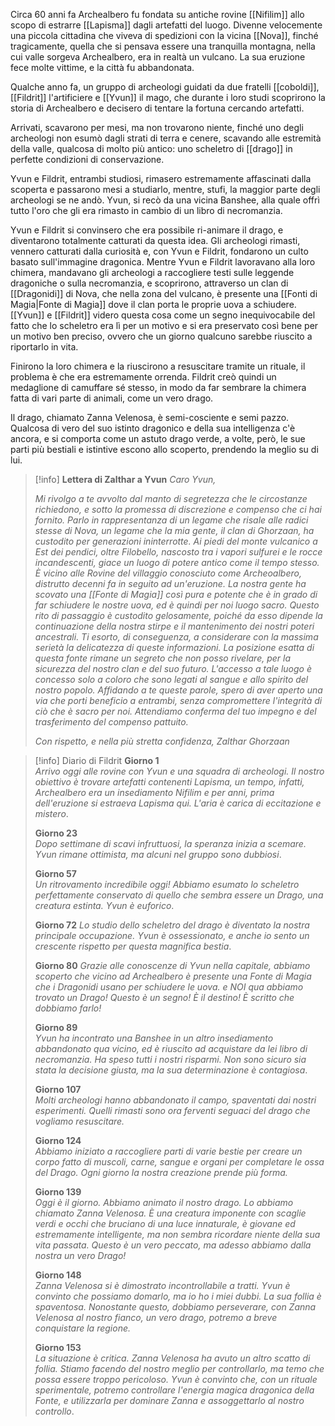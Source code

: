 Circa 60 anni fa Archealbero fu fondata su antiche rovine [[Nifilim]] allo scopo di estrarre [[Lapisma]] dagli artefatti del luogo. Divenne velocemente una piccola cittadina che viveva di spedizioni con la vicina [[Nova]], finché tragicamente, quella che si pensava essere una tranquilla montagna, nella cui valle sorgeva Archealbero, era in realtà un vulcano. 
La sua eruzione fece molte vittime, e la città fu abbandonata.

Qualche anno fa, un gruppo di archeologi guidati da due fratelli [[coboldi]], [[Fildrit]] l'artificiere e [[Yvun]] il mago, che durante i loro studi scoprirono la storia di Archealbero e decisero di tentare la fortuna cercando artefatti.

Arrivati, scavarono per mesi, ma non trovarono niente, finché uno degli archeologi non esumò dagli strati di terra e cenere, scavando alle estremità della valle, qualcosa di molto più antico: uno scheletro di [[drago]] in perfette condizioni di conservazione. 

Yvun e Fildrit, entrambi studiosi, rimasero estremamente affascinati dalla scoperta e passarono mesi a studiarlo, mentre, stufi, la maggior parte degli archeologi se ne andò. 
Yvun, si recò da una vicina Banshee, alla quale offrì tutto l'oro che gli era rimasto in cambio di un libro di necromanzia. 

Yvun e Fildrit si convinsero che era possibile ri-animare il drago, e diventarono totalmente catturati da questa idea. Gli archeologi rimasti, vennero catturati dalla curiosità e, con Yvun e Fildrit, fondarono un culto basato sull'immagine dragonica. Mentre Yvun e Fildrit lavoravano alla loro chimera, mandavano gli archeologi a raccogliere testi sulle leggende dragoniche o sulla necromanzia, e scoprirono, attraverso un clan di [[Dragonidi]] di Nova, che nella zona del vulcano, è presente una [[Fonti di Magia|Fonte di Magia]] dove il clan porta le proprie uova a schiudere. 
[[Yvun]] e [[Fildrit]] videro questa cosa come un segno inequivocabile del fatto che lo scheletro era lì per un motivo e si era preservato così bene per un motivo ben preciso, ovvero che un giorno qualcuno sarebbe riuscito a riportarlo in vita. 

Finirono la loro chimera e la riuscirono a resuscitare tramite un rituale, il problema è che era estremamente orrenda. Fildrit creò quindi un medaglione di camuffare sé stesso, in modo da far sembrare la chimera fatta di vari parte di animali, come un vero drago.

Il drago, chiamato Zanna Velenosa, è semi-cosciente e semi pazzo. Qualcosa di vero del suo istinto dragonico e della sua intelligenza c'è ancora, e si comporta come un astuto drago verde, a volte, però, le sue parti più bestiali e istintive escono allo scoperto, prendendo la meglio su di lui. 



> [!info] **Lettera di Zalthar a Yvun**
>*Caro Yvun,*
>
 >*Mi rivolgo a te avvolto dal manto di segretezza che le circostanze richiedono, e sotto la promessa di discrezione e compenso che ci hai fornito. Parlo in rappresentanza di un legame che risale alle radici stesse di Nova, un legame che la mia gente, il clan di Ghorzaan, ha custodito per generazioni ininterrotte.*
 >*Ai piedi del monte vulcanico a Est dei pendici, oltre Filobello, nascosto tra i vapori sulfurei e le rocce incandescenti, giace un luogo di potere antico come il tempo stesso. È vicino alle Rovine del villaggio conosciuto come Archeoalbero, distrutto decenni fa in seguito ad un'eruzione. La nostra gente ha scovato una [[Fonte di Magia]] così pura e potente che è in grado di far schiudere le nostre uova, ed è quindi per noi luogo sacro. Questo rito di passaggio è custodito gelosamente, poiché da esso dipende la continuazione della nostra stirpe e il mantenimento dei nostri poteri ancestrali.* 
 >*Ti esorto, di conseguenza, a considerare con la massima serietà la delicatezza di queste informazioni. La posizione esatta di questa fonte rimane un segreto che non posso rivelare, per la sicurezza del nostro clan e del suo futuro. L'accesso a tale luogo è concesso solo a coloro che sono legati al sangue e allo spirito del nostro popolo.*
 >*Affidando a te queste parole, spero di aver aperto una via che porti beneficio a entrambi, senza compromettere l'integrità di ciò che è sacro per noi. Attendiamo conferma del tuo impegno e del trasferimento del compenso pattuito.* 
 >
 >*Con rispetto, e nella più stretta confidenza,*
 >*Zalthar Ghorzaan*



> [!info] Diario di Fildrit
> **Giorno 1**  
> *Arrivo oggi alle rovine con Yvun e una squadra di archeologi. Il nostro obiettivo è trovare artefatti contenenti Lapisma, un tempo, infatti, Archealbero era un insediamento Nifilim e per anni, prima dell'eruzione si estraeva Lapisma qui. L'aria è carica di eccitazione e mistero*. 
> 
> **Giorno 23**  
> *Dopo settimane di scavi infruttuosi, la speranza inizia a scemare. Yvun rimane ottimista, ma alcuni nel gruppo sono dubbiosi*.
> 
> **Giorno 57**  
> *Un ritrovamento incredibile oggi! Abbiamo esumato lo scheletro perfettamente conservato di quello che sembra essere un Drago, una creatura estinta. Yvun è euforico*.
> 
> **Giorno 72**
> *Lo studio dello scheletro del drago è diventato la nostra principale occupazione. Yvun è ossessionato, e anche io sento un crescente rispetto per questa magnifica bestia*.
> 
> **Giorno 80**
> *Grazie alle conoscenze di Yvun nella capitale, abbiamo scoperto che vicino ad Archealbero è presente una Fonte di Magia che i Dragonidi usano per schiudere le uova. e NOI qua abbiamo trovato un Drago! Questo è un segno! È il destino! È scritto che dobbiamo farlo!*
> 
> **Giorno 89**  
> *Yvun ha incontrato una Banshee in un altro insediamento abbandonato qua vicino, ed è riuscito ad acquistare da lei libro di necromanzia. Ha speso tutti i nostri risparmi. Non sono sicuro sia stata la decisione giusta, ma la sua determinazione è contagiosa*.
> 
> **Giorno 107**  
> *Molti archeologi hanno abbandonato il campo, spaventati dai nostri esperimenti. Quelli rimasti sono ora ferventi seguaci del drago che vogliamo resuscitare.*
> 
> **Giorno 124**  
> *Abbiamo iniziato a raccogliere parti di varie bestie per creare un corpo fatto di muscoli, carne, sangue e organi per completare le ossa del Drago. Ogni giorno la nostra creazione prende più forma.*
> 
> **Giorno 139**  
> *Oggi è il giorno. Abbiamo animato il nostro drago. Lo abbiamo chiamato Zanna Velenosa. È una creatura imponente con scaglie verdi e occhi che bruciano di una luce innaturale, è giovane ed estremamente intelligente, ma non sembra ricordare niente della sua vita passata. Questo è un vero peccato, ma adesso abbiamo dalla nostra un vero Drago!*
> 
> **Giorno 148**  
> *Zanna Velenosa si è dimostrato incontrollabile a tratti. Yvun è convinto che possiamo domarlo, ma io ho i miei dubbi. La sua follia è spaventosa. Nonostante questo, dobbiamo perseverare, con Zanna Velenosa al nostro fianco, un vero drago, potremo a breve conquistare la regione.* 
> 
> **Giorno 153**  
> *La situazione è critica. Zanna Velenosa ha avuto un altro scatto di follia. Stiamo facendo del nostro meglio per controllarlo, ma temo che possa essere troppo pericoloso. Yvun è convinto che, con un rituale sperimentale, potremo controllare l'energia magica dragonica della Fonte, e utilizzarla per dominare Zanna e assoggettarlo al nostro controllo*. 

